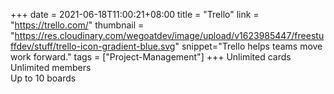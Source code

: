 +++
date = 2021-06-18T11:00:21+08:00
title = "Trello"
link = "https://trello.com/"
thumbnail = "https://res.cloudinary.com/wegoatdev/image/upload/v1623985447/freestuffdev/stuff/trello-icon-gradient-blue.svg"
snippet="Trello helps teams move work forward."
tags = ["Project-Management"]
+++
Unlimited cards  
Unlimited members  
Up to 10 boards